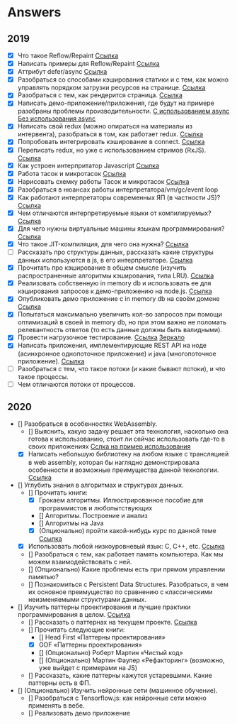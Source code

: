 # Answers

## 2019

- [x] Что такое Reflow/Repaint [Ссылка](https://github.com/evless/topics/blob/master/browser/repaint-reflow/README.md)
- [x] Написать примеры для Reflow/Repaint [Ссылка](https://github.com/evless/topics/blob/master/browser/repaint-reflow/example.html)
- [x] Аттрибут defer/async [Ссылка](https://github.com/evless/topics/blob/master/browser/defer-async/README.md)
- [x] Разобраться со способами кэширования статики и с тем, как можно управлять порядком загрузки ресурсов на странице. [Ссылка](https://github.com/evless/topics/blob/master/cache/README.md)
- [x] Разобраться с тем, как рендерится страница. [Ссылка](https://github.com/evless/topics/blob/master/browser/render/README.md)
- [x] Написать демо-приложение/приложения, где будут на примере разобраны проблемы производительности. [С использованием async](https://github.com/evless/topics/blob/master/browser/render/example/with-async.html) [Без использования async](https://github.com/evless/topics/blob/master/browser/render/example/without-async.html)
- [x] Написать свой redux (можно опираться на материалы из интервента), разобраться в том, как работает redux. [Ссылка](https://github.com/evless/DuckX)
- [x] Попробовать интегрировать кэширование в connect. [Ссылка](https://github.com/evless/DuckX)
- [x] Переписать redux, но уже с использованием стримов (RxJS). [Ссылка](https://github.com/evless/DuckX/tree/rxjs)
- [x] Как устроен интерпритатор Javascript [Ссылка](https://github.com/evless/topics/blob/master/engine/README.md)
- [x] Работа тасок и микротасок [Ссылка](https://github.com/evless/topics/blob/master/engine/README.md)
- [x] Нарисовать схемку работы Тасок и микротасок [Ссылка](https://github.com/evless/topics/blob/master/engine/README.md)
- [x] Разобраться в нюансах работы интерпретатора/vm/gc/event loop
- [x] Как работают интерпретаторы современных ЯП (в частности JS)? [Ссылка](https://github.com/evless/topics/blob/master/engine/README.md)
- [x] Чем отличаются интерпретируемые языки от компилируемых? [Ссылка](https://github.com/evless/topics/blob/master/engine/README.md)
- [x] Для чего нужны виртуальные машины языкам программирования? [Ссылка](https://github.com/evless/topics/blob/master/engine/README.md)
- [x] Что такое JIT-компиляция, для чего она нужна? [Ссылка](https://github.com/evless/topics/blob/master/engine/README.md)
- [ ] Рассказать про структуры данных, рассказать какие структуры данных используются в js, в его интерпретаторе. [Ссылка](https://github.com/evless/topics/blob/master/data-structure/README.md)
- [x] Прочитать про кэширование в общем смысле (изучить распространенные алгоритмы кэширования, типа LRU). [Ссылка](https://github.com/evless/topics/blob/master/cache/README.md)
- [x] Реализовать собственную in memory db и использовать ее для кэширования запросов к демо-приложению на node.js. [Ссылка](https://github.com/evless/in-memory-db)
- [x] Опубликовать демо приложение с in memory db на своём домене [Ссылка](http://evless.me/in-memory-db-test/)
- [x] Попытаться максимально увеличить кол-во запросов при помощи оптимизаций в своей in memory db, но при этом важно не поломать релевантность ответов (то есть данные должны быть валидными).
- [x] Провести нагрузочное тестирование. [Ссылка](http://s.csssr.ru/U7RQKLD4J/Aggregate_Graph.jmx_UsersevlessAggregate_Graph.jmx_-_Apache_JMeter_5.1.1_r1855137_2019-05-11_13-56-42.jpg)   [Зеркало](https://github.com/evless/in-memory-db/blob/master/Jmeter-test.jpg?raw=true)
- [x] Написать приложения, имплементирующие REST API на ноде (асинхронное однопоточное приложение) и java (многопоточное приложение). [Ссылка](https://github.com/evless/thread-and-async)
- [ ] Разобраться с тем, что такое потоки (и какие бывают потоки), и что такое процессы.
- [ ] Чем отличаются потоки от процессов.

## 2020

- [] Разобраться в особенностях WebAssembly.
  - [] Выяснить, какую задачу решает эта технология, насколько она готова к использованию, стоит ли сейчас использовать где-то в своих приложениях [Сслка на пример использования](https://d2jta7o2zej4pf.cloudfront.net/)
  - [x] Написать небольшую библиотеку на любом языке с трансляцией в web assembly, которая бы наглядно демонстрировала особенности и возможные преимущества данной технологии. [Ссылка](https://github.com/evless/webassembly-example)
- [] Углубить знания в алгоритмах и структурах данных.
  - [] Прочитать книги:
    - [x] Грокаем алгоритмы. Иллюстрированное пособие для программистов и любопытствующих
    - [] Алгоритмы. Построение и анализ
    - [] Алгоритмы на Java
    - [x] (Опционально) пройти какой-нибудь курс по данной теме [Ссылка](https://youtu.be/KdZ4HF1SrFs)
  - [x] Использовать любой низкоуровневый язык: C, C++, etc. [Ссылка](https://github.com/evless/webassembly-example)
  - [] Разобраться с тем, как работает память компьютера. Как мы можем взаимодействовать с ней.
  - [] (Опционально) Какие проблемы есть при прямом управлении памятью?
  - [] Познакомиться с Persistent Data Structures. Разобраться, в чем их основное преимущество по сравнению с классическими неизменяемыми структурами данных.
- [] Изучить паттерны проектирования и лучшие практики программирования в целом. [Ссылка](https://github.com/evless/topics/blob/master/patterns/README.md)
  - [] Рассказать о  паттернах на текущем проекте. [Ссылка](https://github.com/evless/topics/blob/master/patterns/README.md)
  - [] Прочитать следующие книги:
    - [] Head First «​​Паттерны проектирования»​​
    - [x] GOF «​​Паттерны проектирования»​
    - [] (Опционально) Роберт Мартин «​​Чистый код»​​
    - [] (Опционально) Мартин Фаулер «​​Рефакторинг»​ (возможно, уже выйдет с примерами на JS)
  - [] Рассказать, какие паттерны кажутся устаревшими. Какие паттерны есть в ФП.
- [] (Опционально) Изучить нейронные сети (машинное обучение).
  - [] Разобраться с Tensorflow.js: как нейронные сети можно применять в вебе.
  - [] Реализовать демо приложение
